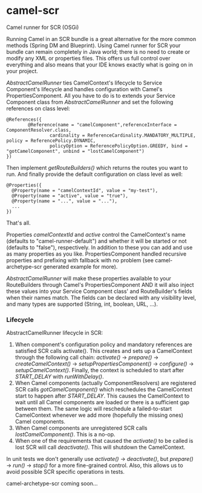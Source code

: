camel-scr
=========

Camel runner for SCR (OSGi)

Running Camel in an SCR bundle is a great alternative for the more common methods (Spring DM and Blueprint). Using Camel runner for SCR your bundle can remain completely in Java world; there is no need to create or modify any XML or properties files. This offers us full control over everything and also means that your IDE knows exactly what is going on in your project.

*AbstractCamelRunner* ties CamelContext's lifecycle to Service Component's lifecycle and handles configuration with Camel's PropertiesComponent. All you have to do is to extends your Service Component class from *AbstractCamelRunner* and set the following references on class level:

```
@References({
        @Reference(name = "camelComponent",referenceInterface = ComponentResolver.class,
                cardinality = ReferenceCardinality.MANDATORY_MULTIPLE, policy = ReferencePolicy.DYNAMIC,
                policyOption = ReferencePolicyOption.GREEDY, bind = "gotCamelComponent", unbind = "lostCamelComponent")
})
```

Then implement *getRouteBuilders()* which returns the routes you want to run. And finally provide the default configuration on class level as well:

```
@Properties({
  @Property(name = "camelContextId", value = "my-test"),
  @Property(name = "active", value = "true"),
  @Property(name = "...", value = "..."),
  ...
})
```

That's all.

Properties *camelContextId* and *active* control the CamelContext's name (defaults to "camel-runner-default") and whether it will be started or not (defaults to "false"), respectively. In addition to these you can add and use as many properties as you like. PropertiesComponent handled recursive properties and prefixing with fallback with no problem (see camel-archetype-scr generated example for more).

*AbstractCamelRunner* will make these properties available to your RouteBuilders through Camel's PropertiesComponent AND it will also inject these values into your Service Component class' and RouteBuilder's fields when their names match. The fields can be declared with any visibility level, and many types are supported (String, int, boolean, URL, ...).

### Lifecycle

AbstractCamelRunner lifecycle in SCR:

1. When component's configuration policy and mandatory references are satisfied SCR calls activate(). This creates and sets up a CamelContext through the following call chain: *activate()* -> *prepare()* -> *createCamelContext()* -> *setupPropertiesComponent()* -> *configure()* -> *setupCamelContext()*. Finally, the context is scheduled to start after *START_DELAY* with *runWithDelay()*.
2. When Camel components (actually ComponentResolvers) are registered SCR calls *gotCamelComponent()* which reschedules the CamelContext start to happen after *START_DELAY*. This causes the CamelContext to wait until all Camel components are loaded or there is a sufficient gap between them. The same logic will reschedule a failed-to-start CamelContext whenever we add more (hopefully the missing ones) Camel components.
3. When Camel components are unregistered SCR calls *lostCamelComponent()*. This is a no-op.
4. When one of the requirements that caused the *activate()* to be called is lost SCR will call *deactivate()*. This will shutdown the CamelContext.

In unit tests we don't generally use *activate()* -> *deactivate()*, but *prepare()* -> *run()* -> *stop()* for a more fine-grained control. Also, this allows us to avoid possible SCR specific operations in tests.

camel-archetype-scr coming soon...
